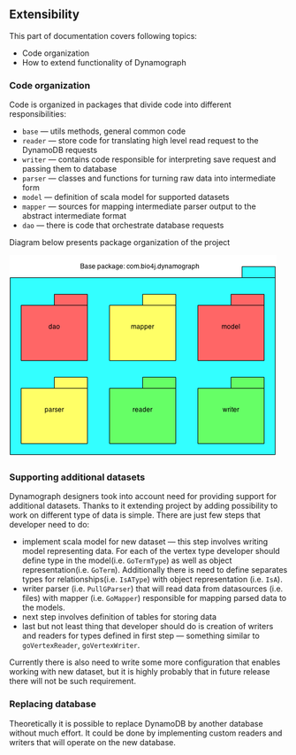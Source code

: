## Extensibility

This part of documentation covers following topics:

- Code organization
- How to extend functionality of Dynamograph


### Code organization

Code is organized in packages that divide code into different responsibilities:

- `base` — utils methods, general common code
- `reader` — store code for translating high level read request to the DynamoDB requests
- `writer` — contains code responsible for interpreting save request and passing them to database
- `parser` — classes and functions for turning raw data into intermediate form
- `model` — definition of scala model for supported datasets
- `mapper` — sources for mapping intermediate parser output to the abstract intermediate format
- `dao` — there is code that orchestrate database requests

Diagram below presents package organization of the project

![Package organization][packages]


### Supporting additional datasets

Dynamograph designers took into account need for providing support for additional datasets. Thanks to it extending project by adding possibility to work on different type of data is simple. There are just few steps that developer need to do:

- implement scala model for new dataset — this step involves writing model representing data. For each of the vertex type developer should define type in the model(i.e. `GoTermType`) as well as object representation(i.e. `GoTerm`).
Additionally there is need to define separates types for relationships(i.e. `IsAType`) with object representation (i.e. `IsA`).
- writer parser (i.e. `PullGParser`) that will read data from datasources (i.e. files) with mapper (i.e. `GoMapper`) responsible for mapping parsed data to the models.
- next step involves definition of tables for storing data
- last but not least thing that developer should do is creation of writers and readers for types defined in first step — something similar to `goVertexReader`, `goVertexWriter`.

Currently there is also need to write some more configuration that enables working with new dataset, but it is highly probably that in future release there will not be such requirement.


### Replacing database

Theoretically it is possible to replace DynamoDB by another database without much effort.
It could be done by implementing custom readers and writers that will operate on the new database.

[packages]: img/packages.png

